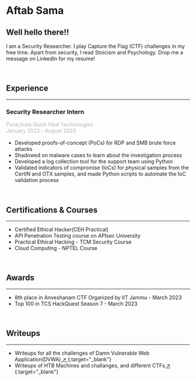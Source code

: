 
<br />

# Aftab Sama

## Well hello there!!

I am a Security Researcher. I play Capture the Flag (CTF) challenges in my free time. Apart from security, I read Stoicism and Psychology. Drop me a message on LinkedIn for my resume!

<br />

## Experience

--------

### Security Researcher Intern

<pa class="float-right" style="color: #adb5bd;">Pune,India </pa>
<pa style="color: #adb5bd;"> Quick Heal Technologies </pa>
<pa style="color: #adb5bd; display: block; margin-bottom: 1rem;"> January 2023 - August 2023 </pa>

-  Developed proofs-of-concept (PoCs) for RDP and SMB brute force attacks
-  Shadowed on malware cases to learn about the investigation process
-  Developed a log collection tool for the support team using Python
-  Validated indicators of compromise (IoCs) for physical samples from the CertIN and OTX samples, 
and made Python scripts to automate the IoC validation process

<br />

## Certifications & Courses

------

-  Certified Ethical Hacker(CEH Practical)
-  API Penetration Testing course on APIsec University
-  Practical Ethical Hacking - TCM Security Course 
-  Cloud Computing - NPTEL Course

<br />

## Awards

-------------

-  8th place in Anveshanam CTF Organized by IIT Jammu - March 2023
-  Top 100 in TCS HackQuest Season 7 - March 2023

<br />

## Writeups

-----------

-  Writeups for all the challenges of Damn Vulnerable Web Application(DVWA)[ :arrow_upper_right: ](https://github.com/Aftab700/DVWA-Writeup){:target="_blank"}
-  Writeups of HTB Machines and challanges, and different CTFs[ :arrow_upper_right: ](https://github.com/Aftab700/Writeups){:target="_blank"}


